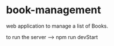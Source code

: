 # book-management
web application to manage a list of Books.

to run the server 
--> npm run devStart
